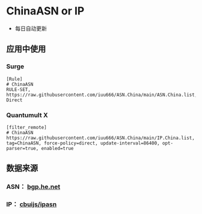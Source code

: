 # ChinaASN or IP
- 每日自动更新

## 应用中使用
### Surge
```
[Rule]
# ChinaASN
RULE-SET, https://raw.githubusercontent.com/iuu666/ASN.China/main/ASN.China.list, Direct
```

### Quantumult X
```
[filter_remote]
# ChinaASN
https://raw.githubusercontent.com/iuu666/ASN.China/main/IP.China.list, tag=ChinaASN, force-policy=direct, update-interval=86400, opt-parser=true, enabled=true
```

## 数据来源
### ASN： [bgp.he.net](https://bgp.he.net/country/CN)

### IP： [cbuijs/ipasn](https://github.com/cbuijs/ipasn)
